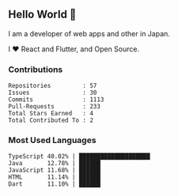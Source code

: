 ## Hello World 👋

I am a developer of web apps and other in Japan.

I ❤️ React and Flutter, and Open Source.

### Contributions

<!-- contributions start -->

    Repositories         : 57
    Issues               : 30
    Commits              : 1113
    Pull-Requests        : 233
    Total Stars Earned   : 4
    Total Contributed To : 2

<!-- contributions end -->

### Most Used Languages

<!-- most-used-languages start -->

    TypeScript 40.02% | ████████████████████
    Java       12.78% | ██████
    JavaScript 11.68% | ██████
    HTML       11.14% | ██████
    Dart       11.10% | ██████

<!-- most-used-languages end -->
